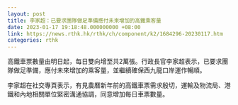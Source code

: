 ```yaml
---
layout: post
title: 李家超：已要求團隊做足準備應付未來增加的高鐵乘客量
date: 2023-01-17 19:18:48.000000000 +08:00
link: https://news.rthk.hk/rthk/ch/component/k2/1684296-20230117.htm
categories: rthk
---
```


高鐵車票數量由明日起，每日雙向增至共2萬張。行政長官李家超表示，已要求團隊做足準備，應付未來增加的乘客量，並繼續確保西九龍口岸運作暢順。

李家超在社交專頁表示，有見農曆新年前的高鐵車票需求殷切，運輸及物流局、港鐵和內地相關單位緊密溝通協調，同意增加每日車票數量。
